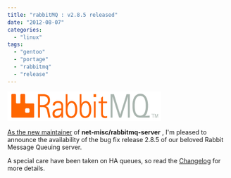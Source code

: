 ```yaml
---
title: "rabbitMQ : v2.8.5 released"
date: "2012-08-07"
categories: 
  - "linux"
tags: 
  - "gentoo"
  - "portage"
  - "rabbitmq"
  - "release"
---
```


![](images/rabbitmq_logo_strap.png "RabbitMQ Logo")

[As the new maintainer](http://www.gossamer-threads.com/lists/gentoo/dev/257215) of **net-misc/rabbitmq-server** , I'm pleased to announce the availability of the bug fix release 2.8.5 of our beloved Rabbit Message Queuing server.

A special care have been taken on HA queues, so read the [Changelog](http://lists.rabbitmq.com/pipermail/rabbitmq-announce/attachments/20120802/e4ad3dd3/attachment.txt) for more details.
